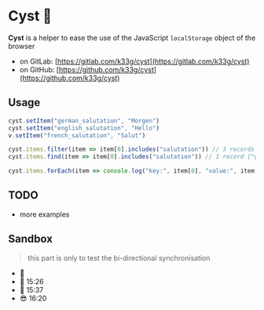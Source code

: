 # Cyst 🥚

**Cyst** is a helper to ease the use of the JavaScript `localStorage` object of the browser

- on GitLab: [https://gitlab.com/k33g/cyst](https://gitlab.com/k33g/cyst)
- on GitHub: [https://github.com/k33g/cyst](https://github.com/k33g/cyst)

## Usage

```javascript
cyst.setItem("german_salutation", "Morgen")
cyst.setItem("english_salutation", "Hello")
v.setItem("french_salutation", "Salut")

cyst.items.filter(item => item[0].includes("salutation")) // 3 records
cyst.items.find(item => item[0].includes("salutation")) // 1 record ["german_salutation", "Morgen"]

cyst.items.forEach(item => console.log("key:", item[0], "value:", item[1]))
```

## TODO

- more examples

## Sandbox

> this part is only to test the bi-directional synchronisation
- 👋
- 🦊 15:26
- 🗿 15:37
- 😎 16:20



